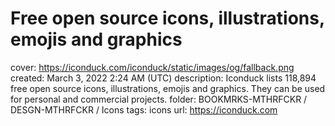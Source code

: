 # Free open source icons, illustrations, emojis and graphics

cover: https://iconduck.com/iconduck/static/images/og/fallback.png
created: March 3, 2022 2:24 AM (UTC)
description: Iconduck lists 118,894 free open source icons, illustrations, emojis and graphics. They can be used for personal and commercial projects.
folder: BOOKMRKS-MTHRFCKR / DESGN-MTHRFCKR / Icons
tags: icons
url: https://iconduck.com